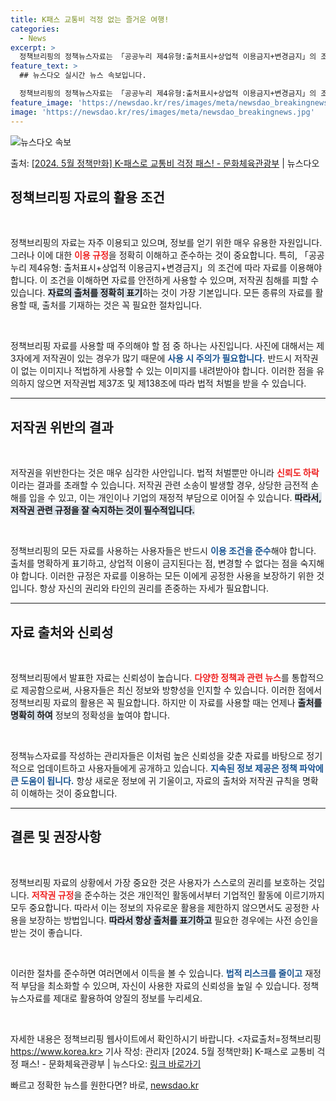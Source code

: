 ```yaml
---
title: K패스 교통비 걱정 없는 즐거운 여행!
categories:
  - News
excerpt: >
  정책브리핑의 정책뉴스자료는 「공공누리 제4유형:출처표시+상업적 이용금지+변경금지」의 조건에 따라 자유롭게 이…
feature_text: >
  ## 뉴스다오 실시간 뉴스 속보입니다.

  정책브리핑의 정책뉴스자료는 「공공누리 제4유형:출처표시+상업적 이용금지+변경금지」의 조건에 따라 자유롭게 이…
feature_image: 'https://newsdao.kr/res/images/meta/newsdao_breakingnews.jpg'
image: 'https://newsdao.kr/res/images/meta/newsdao_breakingnews.jpg'
---
```


![뉴스다오 속보](https://newsdao.kr/res/images/meta/newsdao_breakingnews.jpg)

<p>출처: <a href="https://newsdao.kr/3688" rel="dofollow">[2024. 5월 정책만화] K-패스로 교통비 걱정 패스! - 문화체육관광부</a> | 뉴스다오</p>

<h2 data-ke-size="size26">정책브리핑 자료의 활용 조건</h2>

<p data-ke-size="size16">&nbsp;</p>

정책브리핑의 자료는 자주 이용되고 있으며, 정보를 얻기 위한 매우 유용한 자원입니다. 그러나 이에 대한 <b><span style="color: #ee2323;">이용 규정</span></b>을 정확히 이해하고 준수하는 것이 중요합니다. 특히, 「공공누리 제4유형: 출처표시+상업적 이용금지+변경금지」의 조건에 따라 자료를 이용해야 합니다. 이 조건을 이해하면 자료를 안전하게 사용할 수 있으며, 저작권 침해를 피할 수 있습니다. <b><span style="background-color: #21538527;">자료의 출처를 정확히 표기</span></b>하는 것이 가장 기본입니다. 모든 종류의 자료를 활용할 때, 출처를 기재하는 것은 꼭 필요한 절차입니다.

<p data-ke-size="size16">&nbsp;</p>

정책브리핑 자료를 사용할 때 주의해야 할 점 중 하나는 사진입니다. 사진에 대해서는 제3자에게 저작권이 있는 경우가 많기 때문에 <b><span style="color: #1a5490;">사용 시 주의가 필요합니다.</span></b> 반드시 저작권이 없는 이미지나 적법하게 사용할 수 있는 이미지를 내려받아야 합니다. 이러한 점을 유의하지 않으면 저작권법 제37조 및 제138조에 따라 법적 처벌을 받을 수 있습니다. 

<hr>

<h2 data-ke-size="size26">저작권 위반의 결과</h2>

<p data-ke-size="size16">&nbsp;</p>

저작권을 위반한다는 것은 매우 심각한 사안입니다. 법적 처벌뿐만 아니라 <b><span style="color: #ee2323;">신뢰도 하락</span></b>이라는 결과를 초래할 수 있습니다. 저작권 관련 소송이 발생할 경우, 상당한 금전적 손해를 입을 수 있고, 이는 개인이나 기업의 재정적 부담으로 이어질 수 있습니다. <b><span style="background-color: #21538527;">따라서, 저작권 관련 규정을 잘 숙지하는 것이 필수적입니다.</span></b> 

<p data-ke-size="size16">&nbsp;</p>

정책브리핑의 모든 자료를 사용하는 사용자들은 반드시 <b><span style="color: #1a5490;">이용 조건을 준수</span></b>해야 합니다. 출처를 명확하게 표기하고, 상업적 이용이 금지된다는 점, 변경할 수 없다는 점을 숙지해야 합니다. 이러한 규정은 자료를 이용하는 모든 이에게 공정한 사용을 보장하기 위한 것입니다. 항상 자신의 권리와 타인의 권리를 존중하는 자세가 필요합니다.

<hr>

<h2 data-ke-size="size26">자료 출처와 신뢰성</h2>

<p data-ke-size="size16">&nbsp;</p>

정책브리핑에서 발표한 자료는 신뢰성이 높습니다. <b><span style="color: #ee2323;">다양한 정책과 관련 뉴스</span></b>를 통합적으로 제공함으로써, 사용자들은 최신 정보와 방향성을 인지할 수 있습니다. 이러한 점에서 정책브리핑 자료의 활용은 꼭 필요합니다. 하지만 이 자료를 사용할 때는 언제나 <b><span style="background-color: #21538527;">출처를 명확히 하여</span></b> 정보의 정확성을 높여야 합니다.

<p data-ke-size="size16">&nbsp;</p>

정책뉴스자료를 작성하는 관리자들은 이처럼 높은 신뢰성을 갖춘 자료를 바탕으로 정기적으로 업데이트하고 사용자들에게 공개하고 있습니다. <b><span style="color: #1a5490;">지속된 정보 제공은 정책 파악에 큰 도움이 됩니다.</span></b> 항상 새로운 정보에 귀 기울이고, 자료의 출처와 저작권 규칙을 명확히 이해하는 것이 중요합니다.

<hr>

<h2 data-ke-size="size26">결론 및 권장사항</h2>

<p data-ke-size="size16">&nbsp;</p>

정책브리핑 자료의 상황에서 가장 중요한 것은 사용자가 스스로의 권리를 보호하는 것입니다. <b><span style="color: #ee2323;">저작권 규정</span></b>을 준수하는 것은 개인적인 활동에서부터 기업적인 활동에 이르기까지 모두 중요합니다. 따라서 이는 정보의 자유로운 활용을 제한하지 않으면서도 공정한 사용을 보장하는 방법입니다. <b><span style="background-color: #21538527;">따라서 항상 출처를 표기하고</span></b> 필요한 경우에는 사전 승인을 받는 것이 좋습니다.

<p data-ke-size="size16">&nbsp;</p>

이러한 절차를 준수하면 여러면에서 이득을 볼 수 있습니다. <b><span style="color: #1a5490;">법적 리스크를 줄이고</span></b> 재정적 부담을 최소화할 수 있으며, 자신이 사용한 자료의 신뢰성을 높일 수 있습니다. 정책뉴스자료를 제대로 활용하여 양질의 정보를 누리세요. 

<p data-ke-size="size16">&nbsp;</p>

자세한 내용은 정책브리핑 웹사이트에서 확인하시기 바랍니다. <자료출처=정책브리핑 https://www.korea.kr> 기사 작성: 관리자 [2024. 5월 정책만화] K-패스로 교통비 걱정 패스! - 문화체육관광부 | 뉴스다오: <a href="https://newsdao.kr/3688">링크 바로가기</a> 

빠르고 정확한 뉴스를 원한다면? 바로, <a href="https://newsdao.kr" rel="dofollow">newsdao.kr</a>


